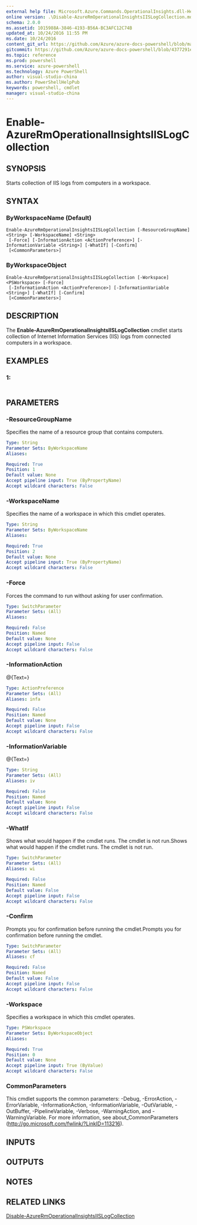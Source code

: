```yaml
---
external help file: Microsoft.Azure.Commands.OperationalInsights.dll-Help.xml
online version: .\Disable-AzureRmOperationalInsightsIISLogCollection.md
schema: 2.0.0
ms.assetid: 1015988A-3846-4193-B56A-BC3AFC12C74B
updated_at: 10/24/2016 11:55 PM
ms.date: 10/24/2016
content_git_url: https://github.com/Azure/azure-docs-powershell/blob/master/azureps-cmdlets-docs/ResourceManager/AzureRM.OperationalInsights/v2.1.0/Enable-AzureRmOperationalInsightsIISLogCollection.md
gitcommit: https://github.com/Azure/azure-docs-powershell/blob/4377291ee360e58e2c1c5d644155daf6a0279055/azureps-cmdlets-docs/ResourceManager/AzureRM.OperationalInsights/v2.1.0/Enable-AzureRmOperationalInsightsIISLogCollection.md
ms.topic: reference
ms.prod: powershell
ms.service: azure-powershell
ms.technology: Azure PowerShell
author: visual-studio-china
ms.author: PowerShellHelpPub
keywords: powershell, cmdlet
manager: visual-studio-china
---
```


# Enable-AzureRmOperationalInsightsIISLogCollection

## SYNOPSIS
Starts collection of IIS logs from computers in a workspace.

## SYNTAX

### ByWorkspaceName (Default)
```
Enable-AzureRmOperationalInsightsIISLogCollection [-ResourceGroupName] <String> [-WorkspaceName] <String>
 [-Force] [-InformationAction <ActionPreference>] [-InformationVariable <String>] [-WhatIf] [-Confirm]
 [<CommonParameters>]
```

### ByWorkspaceObject
```
Enable-AzureRmOperationalInsightsIISLogCollection [-Workspace] <PSWorkspace> [-Force]
 [-InformationAction <ActionPreference>] [-InformationVariable <String>] [-WhatIf] [-Confirm]
 [<CommonParameters>]
```

## DESCRIPTION
The **Enable-AzureRmOperationalInsightsIISLogCollection** cmdlet starts collection of Internet Information Services (IIS) logs from connected computers in a workspace.

## EXAMPLES

### 1:
```

```

## PARAMETERS

### -ResourceGroupName
Specifies the name of a resource group that contains computers.

```yaml
Type: String
Parameter Sets: ByWorkspaceName
Aliases: 

Required: True
Position: 1
Default value: None
Accept pipeline input: True (ByPropertyName)
Accept wildcard characters: False
```

### -WorkspaceName
Specifies the name of a workspace in which this cmdlet operates.

```yaml
Type: String
Parameter Sets: ByWorkspaceName
Aliases: 

Required: True
Position: 2
Default value: None
Accept pipeline input: True (ByPropertyName)
Accept wildcard characters: False
```

### -Force
Forces the command to run without asking for user confirmation.

```yaml
Type: SwitchParameter
Parameter Sets: (All)
Aliases: 

Required: False
Position: Named
Default value: None
Accept pipeline input: False
Accept wildcard characters: False
```

### -InformationAction
@{Text=}

```yaml
Type: ActionPreference
Parameter Sets: (All)
Aliases: infa

Required: False
Position: Named
Default value: None
Accept pipeline input: False
Accept wildcard characters: False
```

### -InformationVariable
@{Text=}

```yaml
Type: String
Parameter Sets: (All)
Aliases: iv

Required: False
Position: Named
Default value: None
Accept pipeline input: False
Accept wildcard characters: False
```

### -WhatIf
Shows what would happen if the cmdlet runs.
The cmdlet is not run.Shows what would happen if the cmdlet runs.
The cmdlet is not run.

```yaml
Type: SwitchParameter
Parameter Sets: (All)
Aliases: wi

Required: False
Position: Named
Default value: False
Accept pipeline input: False
Accept wildcard characters: False
```

### -Confirm
Prompts you for confirmation before running the cmdlet.Prompts you for confirmation before running the cmdlet.

```yaml
Type: SwitchParameter
Parameter Sets: (All)
Aliases: cf

Required: False
Position: Named
Default value: False
Accept pipeline input: False
Accept wildcard characters: False
```

### -Workspace
Specifies a workspace in which this cmdlet operates.

```yaml
Type: PSWorkspace
Parameter Sets: ByWorkspaceObject
Aliases: 

Required: True
Position: 0
Default value: None
Accept pipeline input: True (ByValue)
Accept wildcard characters: False
```

### CommonParameters
This cmdlet supports the common parameters: -Debug, -ErrorAction, -ErrorVariable, -InformationAction, -InformationVariable, -OutVariable, -OutBuffer, -PipelineVariable, -Verbose, -WarningAction, and -WarningVariable. For more information, see about_CommonParameters (http://go.microsoft.com/fwlink/?LinkID=113216).

## INPUTS

## OUTPUTS

## NOTES

## RELATED LINKS

[Disable-AzureRmOperationalInsightsIISLogCollection](./Disable-AzureRmOperationalInsightsIISLogCollection.md)



